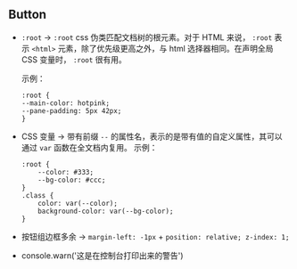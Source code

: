 ## Button

- ` :root ` -> ` :root ` css 伪类匹配文档树的根元素。对于 HTML 来说， ` :root ` 表示 ` <html> ` 元素，除了优先级更高之外，与 html 选择器相同。在声明全局 CSS 变量时， ` :root ` 很有用。

    示例：
    ```
    :root {
    --main-color: hotpink;
    --pane-padding: 5px 42px;
    }
    ```

- CSS 变量 -> 带有前缀 ` -- ` 的属性名，表示的是带有值的自定义属性，其可以通过 ` var ` 函数在全文档内复用。
    示例：
    ```
    :root {
        --color: #333;
        --bg-color: #ccc;
    }
    .class {
        color: var(--color);
        background-color: var(--bg-color);
    }
    ```

- 按钮组边框多余 -> ` margin-left: -1px ` + ` position: relative; z-index: 1; `

- console.warn('这是在控制台打印出来的警告')
